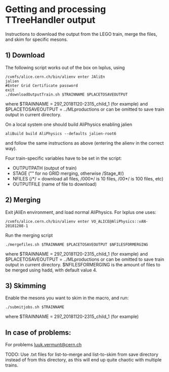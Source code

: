 # Getting and processing TTreeHandler output

Instructions to download the output from the LEGO train, merge the files, and skim for specific mesons.

## 1) Download

The following script works out of the box on lxplus, using
```
/cvmfs/alice.cern.ch/bin/alienv enter JAliEn
jalien
#Enter Grid Certificate password
exit
./downloadOutputTrain.sh $TRAINNAME $PLACETOSAVEOUTPUT
```
where $TRAINNAME = 297_20181120-2315_child_1 (for example) and $PLACETOSAVEOUTPUT = ../MLproductions or can be omitted to save train output in current directory.

On a local system one should build AliPhysics enabling jalien
```
aliBuild build AliPhysics --defaults jalien-root6
```
and follow the same instructions as above (entering the alienv in the correct way).

Four train-specific variables have to be set in the script:
* OUTPUTPATH       (output of train)
* STAGE       ("" for no GRID merging, otherwise /Stage_#/)
* NFILES       (/&#42;/ = download all files, /000&#42;/ is 10 files, /00&#42;/ is 100 files, etc)
* OUTPUTFILE       (name of file to download)

## 2) Merging

Exit jAliEn environment, and load normal AliPhysics. For lxplus one uses:
```
/cvmfs/alice.cern.ch/bin/alienv enter VO_ALICE@AliPhysics::vAN-20181208-1
```
Run the merging script
```
./mergefiles.sh $TRAINNAME $PLACETOSAVEOUTPUT $NFILESFORMERGING
```
where $TRAINNAME = 297_20181120-2315_child_1 (for example) and $PLACETOSAVEOUTPUT = ../MLproductions or can be omitted to save train output in current directory. $NFILESFORMERGING is the amount of files to be merged using hadd, with default value 4.

## 3) Skimming

Enable the mesons you want to skim in the macro, and run:
```
./submitjobs.sh $TRAINNAME
```
where $TRAINNAME = 297_20181120-2315_child_1 (for example)

## In case of problems:

For problems luuk.vermunt@cern.ch

TODO: Use .txt files for list-to-merge and list-to-skim from save directory instead of from this directory, as this will end up quite chaotic with multiple trains.
